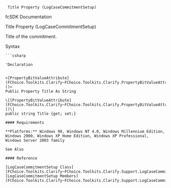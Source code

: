 ﻿     Title Property (LogCaseCommitmentSetup)                                                   

fcSDK Documentation

Title Property (LogCaseCommitmentSetup)

Title of the commitment.

Syntax

```vbnet
```csharp

'Declaration
 

<[PropertyBitValueAttribute](FChoice.Toolkits.Clarify~FChoice.Toolkits.Clarify.PropertyBitValueAttribute.md)()>
Public Property Title As String

\[[PropertyBitValueAttribute](FChoice.Toolkits.Clarify~FChoice.Toolkits.Clarify.PropertyBitValueAttribute.md)()\]
public string Title {get; set;}

#### Requirements

**Platforms:** Windows 98, Windows NT 4.0, Windows Millennium Edition, Windows 2000, Windows XP Home Edition, Windows XP Professional, Windows Server 2003 family

See Also

#### Reference

[LogCaseCommitmentSetup Class](FChoice.Toolkits.Clarify~FChoice.Toolkits.Clarify.Support.LogCaseCommitmentSetup.md)  
[LogCaseCommitmentSetup Members](FChoice.Toolkits.Clarify~FChoice.Toolkits.Clarify.Support.LogCaseCommitmentSetup_members.md)